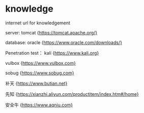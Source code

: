 # knowledge
internet url for knowledgement

server:
tomcat {https://tomcat.apache.org/}

database:
oracle {https://www.oracle.com/downloads/}

Penetration test：
kali {https://www.kali.org}

vulbox {https://www.vulbox.com}

sobug {https://www.sobug.com}

补天 {https://www.butian.net}

先知 {https://xianzhi.aliyun.com/productitem/index.htm#/home}

安全牛 {https://www.aqniu.com}

